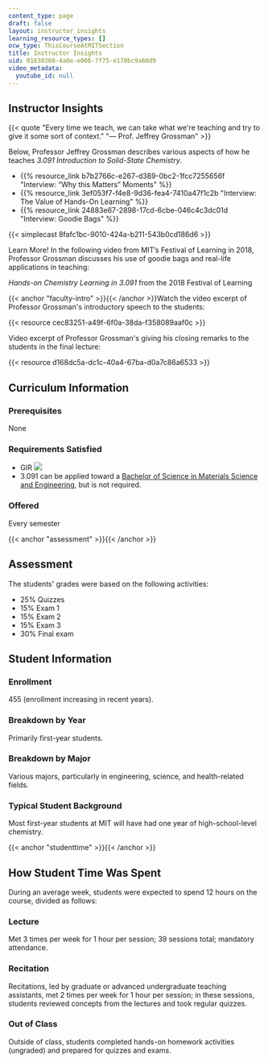 ```yaml
---
content_type: page
draft: false
layout: instructor_insights
learning_resource_types: []
ocw_type: ThisCourseAtMITSection
title: Instructor Insights
uid: 01630360-4a0e-e006-7f75-e170bc9a60d9
video_metadata:
  youtube_id: null
---
```

## Instructor Insights

{{< quote "Every time we teach, we can take what we're teaching and try to give it some sort of context." "— Prof. Jeffrey Grossman" >}}

Below, Professor Jeffrey Grossman describes various aspects of how he teaches _3.091 Introduction to Solid-State Chemistry_.

- {{% resource_link b7b2766c-e267-d389-0bc2-1fcc7255656f "Interview: “Why this Matters” Moments" %}}
- {{% resource_link 3ef053f7-f4e8-9d36-fea4-7410a47f1c2b "Interview: The Value of Hands-On Learning" %}}
- {{% resource_link 24883e67-2898-17cd-6cbe-046c4c3dc01d "Interview: Goodie Bags" %}}

{{< simplecast 8fafc1bc-9010-424a-b211-543b0cd186d6 >}}

Learn More! In the following video from MIT’s Festival of Learning in 2018, Professor Grossman discusses his use of goodie bags and real-life applications in teaching:

_Hands-on Chemistry Learning in 3.091_ from the 2018 Festival of Learning

{{< anchor "faculty-intro" >}}{{< /anchor >}}Watch the video excerpt of Professor Grossman's introductory speech to the students:

{{< resource cec83251-a49f-6f0a-38da-f358089aaf0c >}}

Video excerpt of Professor Grossman's giving his closing remarks to the students in the final lecture:

{{< resource d168dc5a-dc1c-40a4-67ba-d0a7c86a6533 >}}

## Curriculum Information

### Prerequisites

None

### Requirements Satisfied

- GIR ![](/images/educator/icon-question-gir.png)
- 3.091 can be applied toward a [Bachelor of Science in Materials Science and Engineering](http://catalog.mit.edu/degree-charts/materials-science-engineering-course-3/), but is not required.

### Offered

Every semester

{{< anchor "assessment" >}}{{< /anchor >}}

## Assessment

The students' grades were based on the following activities:

- 25% Quizzes
- 15% Exam 1
- 15% Exam 2
- 15% Exam 3
- 30% Final exam

## Student Information

### Enrollment

455 (enrollment increasing in recent years).

### Breakdown by Year

Primarily first-year students.

### Breakdown by Major

Various majors, particularly in engineering, science, and health-related fields.

### Typical Student Background

Most first-year students at MIT will have had one year of high-school-level chemistry.

{{< anchor "studenttime" >}}{{< /anchor >}}

## How Student Time Was Spent

During an average week, students were expected to spend 12 hours on the course, divided as follows:

### Lecture

Met 3 times per week for 1 hour per session; 39 sessions total; mandatory attendance.

### Recitation

Recitations, led by graduate or advanced undergraduate teaching assistants, met 2 times per week for 1 hour per session; in these sessions, students reviewed concepts from the lectures and took regular quizzes.

### Out of Class

Outside of class, students completed hands-on homework activities (ungraded) and prepared for quizzes and exams.